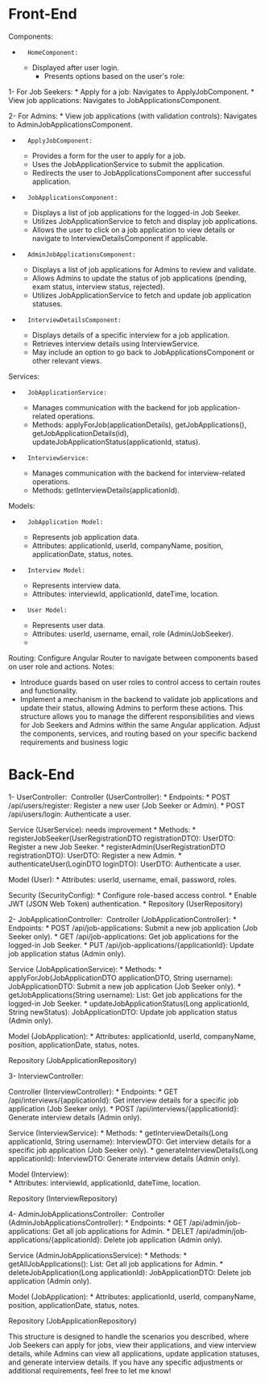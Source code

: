 # Front-End


Components:
* 		HomeComponent:
    * Displayed after user login.
        * Presents options based on the user's role:

1- For Job Seekers:
            * Apply for a job: Navigates to ApplyJobComponent.
            * View job applications: Navigates to JobApplicationsComponent.

2- For Admins:
            * View job applications (with validation controls): Navigates to AdminJobApplicationsComponent.

* 		ApplyJobComponent:
    * Provides a form for the user to apply for a job.
    * Uses the JobApplicationService to submit the application.
    * Redirects the user to JobApplicationsComponent after successful application.

* 		JobApplicationsComponent:
    * Displays a list of job applications for the logged-in Job Seeker.
    * Utilizes JobApplicationService to fetch and display job applications.
    * Allows the user to click on a job application to view details or navigate to InterviewDetailsComponent if applicable.

* 		AdminJobApplicationsComponent:
    * Displays a list of job applications for Admins to review and validate.
    * Allows Admins to update the status of job applications (pending, exam status, interview status, rejected).
    * Utilizes JobApplicationService to fetch and update job application statuses.

* 		InterviewDetailsComponent:
    * Displays details of a specific interview for a job application.
    * Retrieves interview details using InterviewService.
    * May include an option to go back to JobApplicationsComponent or other relevant views.



Services:
* 		JobApplicationService:
    * Manages communication with the backend for job application-related operations.
    * Methods: applyForJob(applicationDetails), getJobApplications(), getJobApplicationDetails(id), updateJobApplicationStatus(applicationId, status).
* 		InterviewService:
    * Manages communication with the backend for interview-related operations.
    * Methods: getInterviewDetails(applicationId).



Models:
* 		JobApplication Model:
    * Represents job application data.
    * Attributes: applicationId, userId, companyName, position, applicationDate, status, notes.
* 		Interview Model:
    * Represents interview data.
    * Attributes: interviewId, applicationId, dateTime, location.
* 		User Model:
    * Represents user data.
    * Attributes: userId, username, email, role (Admin/JobSeeker).
    * 


Routing:
Configure Angular Router to navigate between components based on user role and actions.
Notes:
* Introduce guards based on user roles to control access to certain routes and functionality.
* Implement a mechanism in the backend to validate job applications and update their status, allowing Admins to perform these actions.
This structure allows you to manage the different responsibilities and views for Job Seekers and Admins within the same Angular application. Adjust the components, services, and routing based on your specific backend requirements and business logic


# Back-End


1- 		UserController:
 Controller (UserController):
        * Endpoints:
        * POST /api/users/register: Register a new user (Job Seeker or Admin).
        * POST /api/users/login: Authenticate a user.

Service (UserService): needs improvement 
        * Methods:
        * registerJobSeeker(UserRegistrationDTO registrationDTO): UserDTO: Register a new Job Seeker.
        * registerAdmin(UserRegistrationDTO registrationDTO): UserDTO: Register a new Admin.
        * authenticateUser(LoginDTO loginDTO): UserDTO: Authenticate a user.

Model (User):
    * Attributes: userId, username, email, password, roles.

Security (SecurityConfig):
    * Configure role-based access control.
    * Enable JWT (JSON Web Token) authentication.
    * 
Repository (UserRepository)


2- 		JobApplicationController: 
Controller (JobApplicationController):
        * Endpoints:
        * POST /api/job-applications: Submit a new job application (Job Seeker only). 
        * GET /api/job-applications: Get job applications for the logged-in Job Seeker.
        * PUT /api/job-applications/{applicationId}: Update job application status (Admin only).

Service (JobApplicationService):
        * Methods:
        * applyForJob(JobApplicationDTO applicationDTO, String username): JobApplicationDTO: Submit a new job application (Job Seeker only).
        * getJobApplications(String username): List<JobApplicationDTO>: Get job applications for the logged-in Job Seeker.
        * updateJobApplicationStatus(Long applicationId, String newStatus): JobApplicationDTO: Update job application status (Admin only).

Model (JobApplication):
    * Attributes: applicationId, userId, companyName, position, applicationDate, status, notes.

Repository (JobApplicationRepository)


3-              InterviewController:

Controller (InterviewController):
        * Endpoints:
        * GET /api/interviews/{applicationId}: Get interview details for a specific job application (Job Seeker only).
        * POST /api/interviews/{applicationId}: Generate interview details (Admin only).

Service (InterviewService):	
        * Methods:
        * getInterviewDetails(Long applicationId, String username): InterviewDTO: Get interview details for a specific job application (Job Seeker only).
        * generateInterviewDetails(Long applicationId): InterviewDTO: Generate interview details (Admin only).

Model (Interview):	
    * Attributes: interviewId, applicationId, dateTime, location.

Repository (InterviewRepository)


4- 	AdminJobApplicationsController:
 Controller (AdminJobApplicationsController):
        * Endpoints:
        * GET /api/admin/job-applications: Get all job applications for Admin.
        * DELET /api/admin/job-applications/{applicationId}: Delete job application (Admin only).

Service (AdminJobApplicationsService):
        * Methods:
        * getAllJobApplications(): List<JobApplicationDTO>: Get all job applications for Admin.
        * deleteJobApplication(Long applicationId): JobApplicationDTO: Delete job application  (Admin only).

Model (JobApplication):	
    * Attributes: applicationId, userId, companyName, position, applicationDate, status, notes.

Repository (JobApplicationRepository)




This structure is designed to handle the scenarios you described, where Job Seekers can apply for jobs, view their applications, and view interview details, while Admins can view all applications, update application statuses, and generate interview details. If you have any specific adjustments or additional requirements, feel free to let me know!
